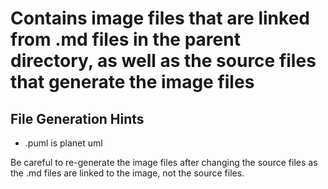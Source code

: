 # Contains image files that are linked from .md files in the parent directory, as well as the source files that generate the image files

## File Generation Hints

* .puml is planet uml

Be careful to re-generate the image files after changing the source files as the .md files are linked to the image, not the source files.
